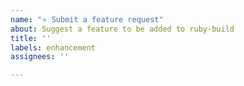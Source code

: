 ```yaml
---
name: "⭐ Submit a feature request"
about: Suggest a feature to be added to ruby-build
title: ''
labels: enhancement
assignees: ''

---
```

